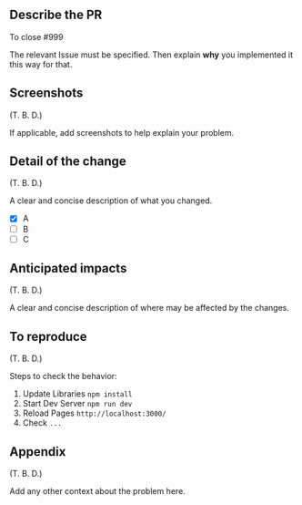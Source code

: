 ## Describe the PR

To close #999

The relevant Issue must be specified.
Then explain **why** you implemented it this way for that.

## Screenshots

(T. B. D.)

If applicable, add screenshots to help explain your problem.

## Detail of the change

(T. B. D.)

A clear and concise description of what you changed.

- [x] A
- [ ] B
- [ ] C

## Anticipated impacts

(T. B. D.)

A clear and concise description of where may be affected by the changes.

## To reproduce

(T. B. D.)

Steps to check the behavior:

1. Update Libraries `npm install`
1. Start Dev Server `npm run dev`
1. Reload Pages `http://localhost:3000/`
1. Check `...`

## Appendix

(T. B. D.)

Add any other context about the problem here.
